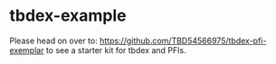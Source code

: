 # tbdex-example

Please head on over to: https://github.com/TBD54566975/tbdex-pfi-exemplar to see a starter kit for tbdex and PFIs.
